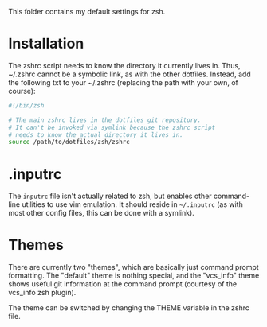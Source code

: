 This folder contains my default settings for zsh.

# Installation
The zshrc script needs to know the directory it currently lives in. Thus,
~/.zshrc cannot be a symbolic link, as with the other dotfiles. Instead, add
the following txt to your ~/.zshrc (replacing the path with your own, of
course):

```bash
#!/bin/zsh

# The main zshrc lives in the dotfiles git repository.
# It can't be invoked via symlink because the zshrc script
# needs to know the actual directory it lives in.
source /path/to/dotfiles/zsh/zshrc
```

# .inputrc

The `inputrc` file isn't actually related to zsh, but enables other command-line
utilities to use vim emulation. It should reside in `~/.inputrc` (as with most
other config files, this can be done with a symlink).

# Themes
There are currently two "themes", which are basically just command prompt
formatting. The "default" theme is nothing special, and the "vcs_info" theme
shows useful git information at the command prompt (courtesy of the vcs_info
zsh plugin).

The theme can be switched by changing the THEME variable in the zshrc file.
